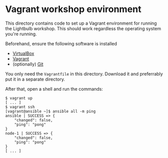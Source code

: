 # Vagrant workshop environment

This directory contains code to set up a Vagrant environment for running the Lightbulb workshop. This should work regardless the operating system you're running.

Beforehand, ensure the following software is installed

- [VirtualBox](https://www.virtualbox.org/wiki/Downloads)
- [Vagrant](https://www.vagrantup.com/downloads.html)
- (optionally) [Git](https://git-scm.com/downloads)

You only need the `Vagrantfile` in this directory. Download it and preferrably put it in a separate directory.

After that, open a shell and run the commands:

```console
$ vagrant up
[ ... ]
$ vagrant ssh
[vagrant@ansible ~]$ ansible all -m ping
ansible | SUCCESS => {
    "changed": false,
    "ping": "pong"
}
node-1 | SUCCESS => {
    "changed": false,
    "ping": "pong"
}
[ ... ]
```
